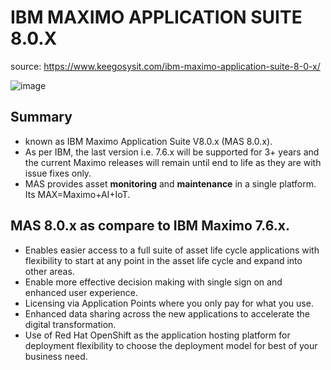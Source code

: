 # IBM MAXIMO APPLICATION SUITE 8.0.X
source: https://www.keegosysit.com/ibm-maximo-application-suite-8-0-x/


![image](https://github.com/aasem-research-work/maximo/assets/101444683/ac6635a6-6eb3-42e9-b1f6-3759ce5b0c34)

## Summary
- known as IBM Maximo Application Suite V8.0.x (MAS 8.0.x). 
- As per IBM, the last version i.e. 7.6.x will be supported for 3+ years and the current Maximo releases will remain until end to life as they are with issue fixes only.
- MAS provides asset **monitoring** and **maintenance** in a single platform. Its MAX=Maximo+AI+IoT.

## MAS 8.0.x as compare to IBM Maximo 7.6.x.

- Enables easier access to a full suite of asset life cycle applications with flexibility to start at any point in the asset life cycle and expand into other areas.
- Enable more effective decision making with single sign on and enhanced user experience.
- Licensing via Application Points where you only pay for what you use.
- Enhanced data sharing across the new applications to accelerate the digital transformation.
- Use of Red Hat OpenShift as the application hosting platform for deployment flexibility to choose the deployment model for best of your business need.
